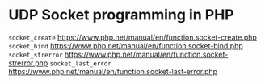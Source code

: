 # UDP Socket programming in PHP

`socket_create` https://www.php.net/manual/en/function.socket-create.php
`socket_bind` https://www.php.net/manual/en/function.socket-bind.php
`socket_strerror` https://www.php.net/manual/en/function.socket-strerror.php
`socket_last_error` https://www.php.net/manual/en/function.socket-last-error.php
